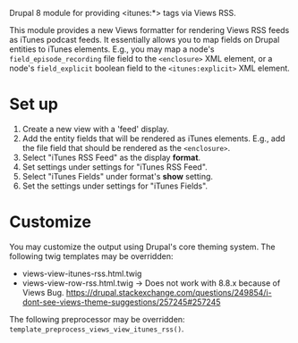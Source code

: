 Drupal 8 module for providing &lt;itunes:*> tags via Views RSS.

This module provides a new Views formatter for rendering Views RSS feeds as iTunes podcast feeds. It essentially allows you to map fields on Drupal entities to iTunes elements. E.g., you may map a node's `field_episode_recording` file field to the `<enclosure>` XML element, or a node's `field_explicit` boolean field to the `<itunes:explicit>` XML element.

# Set up

1. Create a new view with a 'feed' display.
1. Add the entity fields that will be rendered as iTunes elements. E.g., add the file field that should be rendered as the `<enclosure>`.
1. Select "iTunes RSS Feed" as the display __format__.
1. Set <channel> settings under settings for "iTunes RSS Feed".
1. Select "iTunes Fields" under format's __show__ setting.
1. Set the <item> settings under settings for "iTunes Fields".

# Customize

You may customize the output using Drupal's core theming system. The following twig templates may be overridden:

* views-view-itunes-rss.html.twig
* views-view-row-rss.html.twig -> Does not work with 8.8.x because of Views Bug. https://drupal.stackexchange.com/questions/249854/i-dont-see-views-theme-suggestions/257245#257245

The following preprocessor may be overridden: `template_preprocess_views_view_itunes_rss()`.
